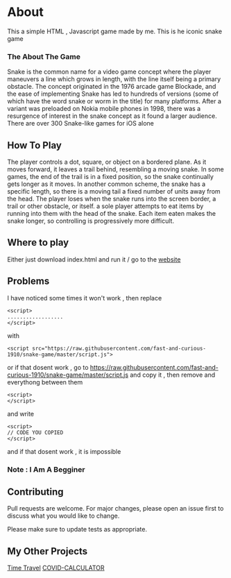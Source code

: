 # About 
This a simple HTML , Javascript game made by me. This is he iconic snake game 
### The About The Game
Snake is the common name for a video game concept where the player maneuvers a line which grows in length, with the line itself being a primary obstacle. The concept originated in the 1976 arcade game Blockade, and the ease of implementing Snake has led to hundreds of versions (some of which have the word snake or worm in the title) for many platforms. After a variant was preloaded on Nokia mobile phones in 1998, there was a resurgence of interest in the snake concept as it found a larger audience. There are over 300 Snake-like games for iOS alone

## How To Play 
The player controls a dot, square, or object on a bordered plane. As it moves forward, it leaves a trail behind, resembling a moving snake. In some games, the end of the trail is in a fixed position, so the snake continually gets longer as it moves. In another common scheme, the snake has a specific length, so there is a moving tail a fixed number of units away from the head. The player loses when the snake runs into the screen border, a trail or other obstacle, or itself. a sole player attempts to eat items by running into them with the head of the snake. Each item eaten makes the snake longer, so controlling is progressively more difficult. 


## Where to play 

Either just download index.html and run it /  go to the [website](https://fast-and-curious-1910.github.io/snake-game/) 

## Problems
I have noticed some times it won't work , then 
replace 
<br>
```
<script>
..................
</script>
```
with 

```
<script src="https://raw.githubusercontent.com/fast-and-curious-1910/snake-game/master/script.js">
```
or if that dosent work , go to 
https://raw.githubusercontent.com/fast-and-curious-1910/snake-game/master/script.js and copy it , then 
remove and everythong between them 
```
<script>
</script>
```
and write 
```
<script>
// CODE YOU COPIED
</script>
```
and if that dosent work , it is impossible

### Note : I Am A Begginer 

## Contributing
Pull requests are welcome. For major changes, please open an issue first to discuss what you would like to change.

Please make sure to update tests as appropriate.

## My Other Projects 
[Time Travel](https://github.com/fast-and-curious-1910/time-travel.git "Click Here!")
[COVID-CALCULATOR](https://github.com/fast-and-curious-1910/hackathon_whjr-covid-calculator.git "Click Here!")
